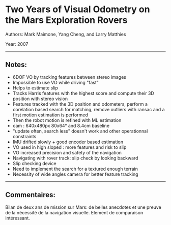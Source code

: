 # Two Years of Visual Odometry on the Mars Exploration Rovers

Authors: Mark Maimone,
Yang Cheng, and Larry Matthies

Year: 2007
___

Notes:
---
* 6DOF VO by tracking features between stereo images
* Impossible to use VO while driving "fast"
* Helps to estimate slip
* Tracks Harris features with the highest score and compute their 3D position with stereo vision
* Features tracked with the 3D position and odometers, perform a corelation based search for matching, remove outliers with ransac and a first motion estimation is performed
* Then the robot motion is refined with ML estimation
* cam  : 640x480px 80x64° and 8.4cm baseline 
* "update often, search less" doesn't work and other operationnal constraints
* IMU drifted slowly + good encoder based estimation
* VO used in high sloped : more features and risk to slip
* VO increased precision and safety of the navigation
* Navigating with rover track: slip check by looking backward 
* Slip checking device
* Need to implement the search for a textured enough terrain
* Necessity of wide angles camera for better feature tracking
___
Commentaires:
---
Bilan de deux ans de mission sur Mars: de belles anecdotes et une preuve de la nécessité de la navigation visuelle. Element de comparaison intéressant.